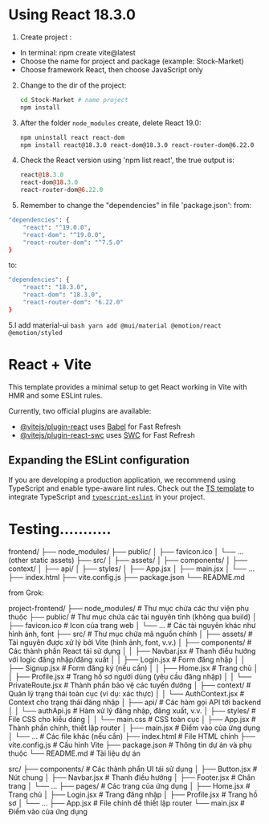 # Using React 18.3.0

1. Create project :
- In terminal: npm create vite@latest
- Choose the name for project and package (example: Stock-Market)
- Choose framework React, then choose JavaScript only 

2. Change to the dir of the project:
    ```bash
    cd Stock-Market # name project
    npm install
    ```

3. After the folder `node_modules` create, delete React 19.0:
    ```bash
    npm uninstall react react-dom
    npm install react@18.3.0 react-dom@18.3.0 react-router-dom@6.22.0
    ```

4. Check the React version using 'npm list react', the true output is:
    ```perl
    react@18.3.0
    react-dom@18.3.0
    react-router-dom@6.22.0 
    ```

5. Remember to change the "dependencies" in file 'package.json':
from: 
```bash
"dependencies": {
    "react": "^19.0.0",
    "react-dom": "^19.0.0",
    "react-router-dom": "^7.5.0"
}
```

to: 
```bash
"dependencies": {
    "react": "18.3.0",
    "react-dom": "18.3.0",
    "react-router-dom": "6.22.0"
}
```

5.I add material-ui
    ```bash
    yarn add @mui/material @emotion/react @emotion/styled
    ```

# React + Vite

This template provides a minimal setup to get React working in Vite with HMR and some ESLint rules.

Currently, two official plugins are available:

- [@vitejs/plugin-react](https://github.com/vitejs/vite-plugin-react/blob/main/packages/plugin-react/README.md) uses [Babel](https://babeljs.io/) for Fast Refresh
- [@vitejs/plugin-react-swc](https://github.com/vitejs/vite-plugin-react-swc) uses [SWC](https://swc.rs/) for Fast Refresh

## Expanding the ESLint configuration

If you are developing a production application, we recommend using TypeScript and enable type-aware lint rules. Check out the [TS template](https://github.com/vitejs/vite/tree/main/packages/create-vite/template-react-ts) to integrate TypeScript and [`typescript-eslint`](https://typescript-eslint.io) in your project.


# Testing...........

frontend/
├── node_modules/
├── public/
│   ├── favicon.ico
│   └── ... (other static assets)
├── src/
│   ├── assets/
│   ├── components/
│   ├── context/
│   ├── api/
│   ├── styles/
│   ├── App.jsx
│   ├── main.jsx
│   └── ...
├── index.html
├── vite.config.js
├── package.json
└── README.md



from Grok:

project-frontend/
├── node_modules/          # Thư mục chứa các thư viện phụ thuộc
├── public/                # Thư mục chứa các tài nguyên tĩnh (không qua build)
│   ├── favicon.ico        # Icon của trang web
│   └── ...                # Các tài nguyên khác như hình ảnh, font
├── src/                   # Thư mục chứa mã nguồn chính
│   ├── assets/            # Tài nguyên được xử lý bởi Vite (hình ảnh, font, v.v.)
│   ├── components/        # Các thành phần React tái sử dụng
│   │   ├── Navbar.jsx     # Thanh điều hướng với logic đăng nhập/đăng xuất
│   │   ├── Login.jsx      # Form đăng nhập
│   │   ├── Signup.jsx     # Form đăng ký (nếu cần)
│   │   ├── Home.jsx       # Trang chủ
│   │   ├── Profile.jsx    # Trang hồ sơ người dùng (yêu cầu đăng nhập)
│   │   └── PrivateRoute.jsx # Thành phần bảo vệ các tuyến đường
│   ├── context/           # Quản lý trạng thái toàn cục (ví dụ: xác thực)
│   │   └── AuthContext.jsx # Context cho trạng thái đăng nhập
│   ├── api/               # Các hàm gọi API tới backend
│   │   └── authApi.js     # Hàm xử lý đăng nhập, đăng xuất, v.v.
│   ├── styles/            # File CSS cho kiểu dáng
│   │   └── main.css       # CSS toàn cục
│   ├── App.jsx            # Thành phần chính, thiết lập router
│   ├── main.jsx           # Điểm vào của ứng dụng
│   └── ...                # Các file khác (nếu cần)
├── index.html             # File HTML chính
├── vite.config.js         # Cấu hình Vite
├── package.json           # Thông tin dự án và phụ thuộc
└── README.md              # Tài liệu dự án



src/
├── components/        # Các thành phần UI tái sử dụng
│   ├── Button.jsx     # Nút chung
│   ├── Navbar.jsx     # Thanh điều hướng
│   ├── Footer.jsx     # Chân trang
│   └── ...
├── pages/             # Các trang của ứng dụng
│   ├── Home.jsx       # Trang chủ
│   ├── Login.jsx      # Trang đăng nhập
│   ├── Profile.jsx    # Trang hồ sơ
│   └── ...
├── App.jsx            # File chính để thiết lập router
└── main.jsx           # Điểm vào của ứng dụng
